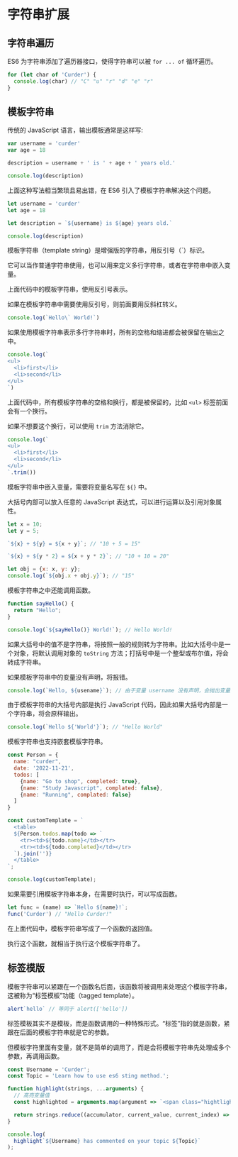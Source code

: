 # 字符串扩展

## 字符串遍历

ES6 为字符串添加了遍历器接口，使得字符串可以被 `for ... of` 循环遍历。

```javascript
for (let char of 'Curder') {
  console.log(char) // "C" "u" "r" "d" "e" "r" 
}
```

## 模板字符串

传统的 JavaScript 语言，输出模板通常是这样写:

```javascript
var username = 'curder'
var age = 18

description = username + ' is ' + age + ' years old.'

console.log(description)
```

上面这种写法相当繁琐且易出错，在 ES6 引入了模板字符串解决这个问题。

```javascript {4}
let username = 'curder'
let age = 18

let description = `${username} is ${age} years old.`

console.log(description)
```

模板字符串（template string）是增强版的字符串，用反引号（`）标识。

它可以当作普通字符串使用，也可以用来定义多行字符串，或者在字符串中嵌入变量。

上面代码中的模板字符串，使用反引号表示。

如果在模板字符串中需要使用反引号，则前面要用反斜杠转义。

```javascript
console.log(`Hello\` World!`)
```

如果使用模板字符串表示多行字符串时，所有的空格和缩进都会被保留在输出之中。

```javascript
console.log(`
<ul>
  <li>first</li>
  <li>second</li>
</ul>
`)
```

上面代码中，所有模板字符串的空格和换行，都是被保留的，比如 `<ul>` 标签前面会有一个换行。

如果不想要这个换行，可以使用 `trim` 方法消除它。

```javascript
console.log(`
<ul>
  <li>first</li>
  <li>second</li>
</ul>
`.trim())
```

模板字符串中嵌入变量，需要将变量名写在 `${}` 中。

大括号内部可以放入任意的 JavaScript 表达式，可以进行运算以及引用对象属性。

```javascript
let x = 10;
let y = 5;

`${x} + ${y} = ${x + y}`; // "10 + 5 = 15"

`${x} + ${y * 2} = ${x + y * 2}`; // "10 + 10 = 20"

let obj = {x: x, y: y};
console.log(`${obj.x + obj.y}`); // "15"
```

模板字符串之中还能调用函数。

```javascript
function sayHello() {
  return "Hello";
}

console.log(`${sayHello()} World!`); // Hello World!
```

如果大括号中的值不是字符串，将按照一般的规则转为字符串。比如大括号中是一个对象，将默认调用对象的 `toString`
方法；打括号中是一个整型或布尔值，将会转成字符串。

如果模板字符串中的变量没有声明，将报错。

```javascript
console.log(`Hello, ${usename}`); // 由于变量 username 没有声明，会抛出变量未定义的错误
```

由于模板字符串的大括号内部是执行 JavaScript 代码，因此如果大括号内部是一个字符串，将会原样输出。

```javascript
console.log(`Hello ${'World'}`); // "Hello World"
```

模板字符串也支持嵌套模版字符串。

```javascript
const Person = {
  name: "curder",
  date: '2022-11-21',
  todos: [
    {name: "Go to shop", completed: true},
    {name: "Study Javascript", complated: false},
    {name: "Running", complated: false}
  ]
}

const customTemplate = `
  <table>
  ${Person.todos.map(todo => `
    <tr><td>${todo.name}</td></tr>
    <tr><td>${todo.completed}</td></tr>
  `).join('')}
  </table>
`;

console.log(customTemplate);
```

如果需要引用模板字符串本身，在需要时执行，可以写成函数。

```javascript
let func = (name) => `Hello ${name}!`;
func('Curder') // "Hello Curder!"
```

在上面代码中，模板字符串写成了一个函数的返回值。

执行这个函数，就相当于执行这个模板字符串了。

## 标签模版

模板字符串可以紧跟在一个函数名后面，该函数将被调用来处理这个模板字符串，这被称为“标签模板”功能（tagged template）。

```javascript
alert`hello` // 等同于 alert(['hello'])
```

标签模板其实不是模板，而是函数调用的一种特殊形式。“标签”指的就是函数，紧跟在后面的模板字符串就是它的参数。

但模板字符里面有变量，就不是简单的调用了，而是会将模板字符串先处理成多个参数，再调用函数。

```javascript
const Username = 'Curder';
const Topic = 'Learn how to use es6 sting method.';

function highlight(strings, ...arguments) {
  // 高亮变量值
  const highlighted = arguments.map(argument => `<span class="hightlight">${argument}</span>`)

  return strings.reduce((accumulator, current_value, current_index) => `${accumulator}${current_value}${highlighted[current_index] || ''}`, '')
}

console.log(
  highlight`${Username} has commented on your topic ${Topic}`
);
```

